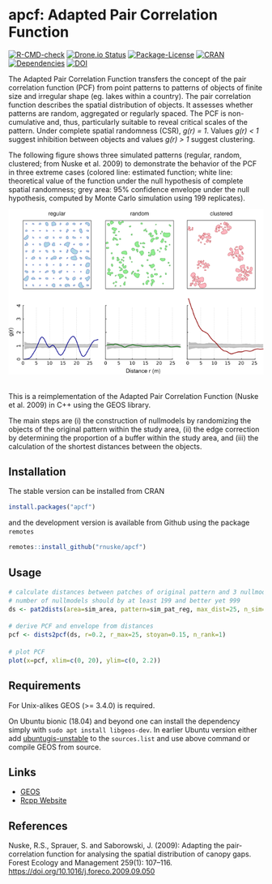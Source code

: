 # apcf: Adapted Pair Correlation Function

<!-- badges: start -->
[![R-CMD-check](https://github.com/rnuske/apcf/workflows/R-CMD-check/badge.svg)](https://github.com/rnuske/apcf/actions)
[![Drone.io Status](https://cloud.drone.io/api/badges/rnuske/apcf/status.svg)](https://cloud.drone.io/rnuske/apcf) 
[![Package-License](https://img.shields.io/badge/license-GPL--3-brightgreen.svg?style=flat)](https://www.gnu.org/licenses/gpl-3.0.html) 
[![CRAN](https://www.r-pkg.org/badges/version/apcf)](https://cran.r-project.org/package=apcf) 
[![Dependencies](https://tinyverse.netlify.com/badge/apcf)](https://cran.r-project.org/package=apcf) 
[![DOI](https://zenodo.org/badge/DOI/10.5281/zenodo.2535612.svg)](https://doi.org/10.5281/zenodo.2535612) 
<!-- badges: end -->


The Adapted Pair Correlation Function transfers the concept of the pair correlation function (PCF) from point patterns to patterns of objects of finite size and irregular shape (eg. lakes within a country). The pair correlation function describes the spatial distribution of objects. It assesses whether patterns are random, aggregated or regularly spaced. The PCF is non-cumulative and, thus, particularly suitable to reveal critical scales of the pattern. Under complete spatial randomness (CSR), *g(r) = 1*. Values *g(r) < 1* suggest inhibition between objects and values *g(r) > 1* suggest clustering.

The following figure shows three simulated patterns (regular, random, clustered; from Nuske et al. 2009) to demonstrate the behavior of the PCF in three extreme cases (colored line: estimated function; white line: theoretical value of the function under the null hypothesis of complete spatial randomness; grey area: 95% confidence envelope under the null hypothesis, computed by Monte Carlo simulation using 199 replicates). 

![](./man/figures/sim_pat_pcf.png)

</br>
This is a reimplementation of the Adapted Pair Correlation Function (Nuske et al. 2009) in C++ using the GEOS library.

The main steps are (i) the construction of nullmodels by randomizing the objects of the original pattern within the study area, (ii) the edge correction by determining the proportion of a buffer within the study area, and (iii) the calculation of the shortest distances between the objects.




## Installation
The stable version can be installed from CRAN
```r
install.packages("apcf")
```

and the development version is available from Github using the package `remotes`
```r
remotes::install_github("rnuske/apcf")
```


## Usage
```r
# calculate distances between patches of original pattern and 3 nullmodels
# number of nullmodels should by at least 199 and better yet 999
ds <- pat2dists(area=sim_area, pattern=sim_pat_reg, max_dist=25, n_sim=3)

# derive PCF and envelope from distances
pcf <- dists2pcf(ds, r=0.2, r_max=25, stoyan=0.15, n_rank=1)

# plot PCF
plot(x=pcf, xlim=c(0, 20), ylim=c(0, 2.2))
```


## Requirements
For Unix-alikes GEOS (>= 3.4.0) is required.

On Ubuntu bionic (18.04) and beyond one can install the dependency simply with `sudo apt install libgeos-dev`. 
In earlier Ubuntu version either add [ubuntugis-unstable](http://ppa.launchpad.net/ubuntugis/ubuntugis-unstable/ubuntu/) to the `sources.list` and use above command or compile GEOS from source.


## Links
* [GEOS](https://libgeos.org)
* [Rcpp Website](https://www.rcpp.org)


## References
Nuske, R.S., Sprauer, S. and Saborowski, J. (2009): Adapting the pair-correlation function for analysing the spatial distribution of canopy gaps. Forest Ecology and Management 259(1): 107–116. https://doi.org/10.1016/j.foreco.2009.09.050
